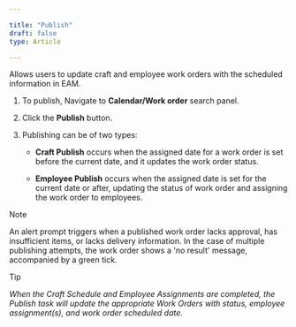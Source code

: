 ```yaml
---  

title: "Publish"  
draft: false 
type: Article

---
```


Allows users to update craft and employee work orders with the scheduled
information in EAM.

  1. To publish, Navigate to **Calendar/Work order** search panel.

  2. Click the **Publish** button.

  3. Publishing can be of two types:

     * **Craft Publish** occurs when the assigned date for a work order is set before the current date, and it updates the work order status.

     * **Employee Publish** occurs when the assigned date is set for the current date or after, updating the status of work order and assigning the work order to employees.

>[!NOTE]
>An alert prompt triggers when a published work order lacks approval, has
insufficient items, or lacks delivery information. In the case of multiple
publishing attempts, the work order shows a 'no result' message, accompanied
by a green tick.

>[!tip]   
>*When the Craft Schedule and Employee Assignments are completed, the Publish task will update the appropriate Work Orders with status, employee assignment(s), and work order scheduled date.*
 


